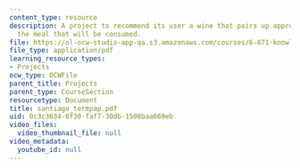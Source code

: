 ```yaml
---
content_type: resource
description: A project to recommend its user a wine that pairs up appropriately to
  the meal that will be consumed.
file: https://ol-ocw-studio-app-qa.s3.amazonaws.com/courses/6-871-knowledge-based-applications-systems-spring-2005/0c3c36346f30faf730db1508baa669eb_santiago_termpap.pdf
file_type: application/pdf
learning_resource_types:
- Projects
ocw_type: OCWFile
parent_title: Projects
parent_type: CourseSection
resourcetype: Document
title: santiago_termpap.pdf
uid: 0c3c3634-6f30-faf7-30db-1508baa669eb
video_files:
  video_thumbnail_file: null
video_metadata:
  youtube_id: null
---
```

